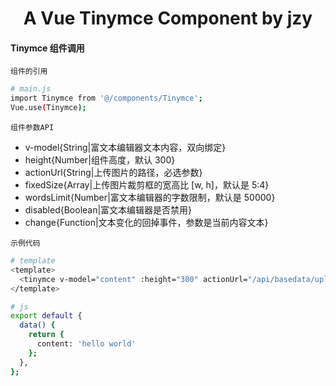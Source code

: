 <h1 align="center">
  A Vue Tinymce Component by jzy
</h1>

#### Tinymce 组件调用

`组件的引用`

```bash
# main.js
import Tinymce from '@/components/Tinymce';
Vue.use(Tinymce);
```

`组件参数API`

- v-model{String|富文本编辑器文本内容，双向绑定}
- height{Number|组件高度，默认 300}
- actionUrl{String|上传图片的路径，必选参数}
- fixedSize{Array|上传图片裁剪框的宽高比 [w, h]，默认是 5:4}
- wordsLimit{Number|富文本编辑器的字数限制，默认是 50000}
- disabled{Boolean|富文本编辑器是否禁用}
- change{Function|文本变化的回掉事件，参数是当前内容文本}

`示例代码`

```bash
# template
<template>
  <tinymce v-model="content" :height="300" actionUrl="/api/basedata/upload" />
</template>

# js
export default {
  data() {
    return {
      content: 'hello world'
    };
  },
};
```
